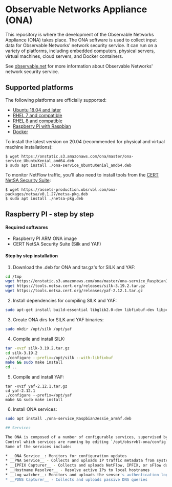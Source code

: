 # Observable Networks Appliance (ONA) #

This repository is where the development of the Observable Networks Appliance (ONA) takes place. The ONA software is used to collect input data for Observable Networks' network security service. It can run on a variety of platforms, including embedded computers, physical servers, virtual machines, cloud servers, and Docker containers.

See [observable.net](https://observable.net) for more information about Observable Networks' network security service.

## Supported platforms

The following platforms are officially supported:

* [Ubuntu 18.04 and later](https://onstatic.s3.amazonaws.com/ona/master/ona-service_UbuntuXenial_amd64.deb)
* [RHEL 7 and compatible](https://onstatic.s3.amazonaws.com/ona/master/ona-service_RHEL_7_x86_64.rpm)
* [RHEL 8 and compatible](https://onstatic.s3.amazonaws.com/ona/master/ona-service_RHEL_8_x86_64.rpm)
* [Raspberry Pi with Raspbian](https://onstatic.s3.amazonaws.com/ona/master/ona-service_RaspbianJessie_armhf.deb)
* [Docker](https://github.com/obsrvbl/ona/blob/master/images/docker/Dockerfile)

To install the latest version on 20.04 (recommended for physical and virtual machine installations):

```
$ wget https://onstatic.s3.amazonaws.com/ona/master/ona-service_UbuntuXenial_amd64.deb
$ sudo apt install ./ona-service_UbuntuXenial_amd64.deb
```

To monitor NetFlow traffic, you'll also need to install tools from the [CERT NetSA Security Suite](https://tools.netsa.cert.org/):

```
$ wget https://assets-production.obsrvbl.com/ona-packages/netsa/v0.1.27/netsa-pkg.deb
$ sudo apt install ./netsa-pkg.deb
```

## Raspberry PI - step by step

#### Required softwares
- Raspberry PI ARM ONA image
- CERT NetSA Security Suite (Silk and YAF)

#### Step by step installation
1. Download the .deb for ONA and tar.gz's for SILK and YAF:
```bash
cd /tmp
wget https://onstatic.s3.amazonaws.com/ona/master/ona-service_RaspbianJessie_armhf.deb 
wget https://tools.netsa.cert.org/releases/silk-3.19.2.tar.gz
wget https://tools.netsa.cert.org/releases/yaf-2.12.1.tar.gz
```

2. Install dependencies for compiling SILK and YAF:
```bash
sudo apt-get install build-essential libglib2.0-dev libfixbuf-dev libpcap-dev
```

3. Create ONA dirs for SILK and YAF binaries:
```bash
sudo mkdir /opt/silk /opt/yaf
```

4. Compile and install SILK:
```bash
tar -xvzf silk-3.19.2.tar.gz
cd silk-3.19.2
./configure --prefix=/opt/silk --with-libfixbuf
make && sudo make install 
cd ..
```

5. Compile and install YAF:
```shell
tar -xvzf yaf-2.12.1.tar.gz
cd yaf-2.12.1 
./configure --prefix=/opt/yaf 
make && sudo make install 
```

6. Install ONA services: 
```bash
sudo apt install ./ona-service_RaspbianJessie_armhf.deb

## Services

The ONA is composed of a number of configurable services, supervised by a single system service, `obsrvbl-ona`.
Control which services are running by editing `/opt/obsrvbl-ona/config.local`.
Some of the services include:

* __ONA Service__: Monitors for configuration updates
* __PNA Service__ - Collects and uploads IP traffic metadata from system network interfaces
* __IPFIX Capturer__ - Collects and uploads NetFlow, IPFIX, or sFlow data from remote exporters
* __Hostname Resolver__ - Resolve active IPs to local hostnames
* __Log watcher__: Monitors and uploads the sensor's authentication logs
* __PDNS Capturer__ - Collects and uploads passive DNS queries
